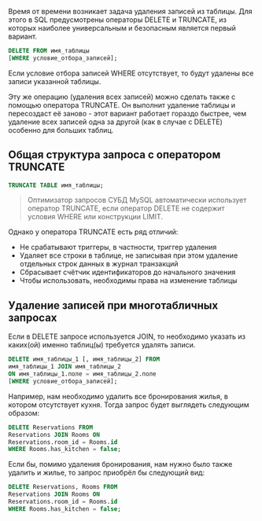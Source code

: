 Время от времени возникает задача удаления записей из таблицы. Для этого в SQL предусмотрены операторы DELETE и TRUNCATE, из которых наиболее универсальным и безопасным является первый вариант.
```sql
DELETE FROM имя_таблицы
[WHERE условие_отбора_записей];
```

Если условие отбора записей WHERE отсутствует, то будут удалены все записи указанной таблицы.

Эту же операцию (удаления всех записей) можно сделать также с помощью оператора TRUNCATE. Он выполнит удаление таблицы и пересоздаст её заново - этот вариант работает гораздо быстрее, чем удаление всех записей одна за другой (как в случае с DELETE) особенно для больших таблиц.

## Общая структура запроса с оператором TRUNCATE

```sql
TRUNCATE TABLE имя_таблицы;
```

> Оптимизатор запросов СУБД MySQL автоматически использует оператор TRUNCATE, если оператор DELETE не содержит условия WHERE или конструкции LIMIT.

Однако у оператора TRUNCATE есть ряд отличий:

- Не срабатывают триггеры, в частности, триггер удаления
- Удаляет все строки в таблице, не записывая при этом удаление отдельных строк данных в журнал транзакций
- Сбрасывает счётчик идентификаторов до начального значения
- Чтобы использовать, необходимы права на изменение таблицы

## Удаление записей при многотабличных запросах

Если в DELETE запросе используется JOIN, то необходимо указать из каких(ой) именно таблиц(ы) требуется удалять записи.

```sql
DELETE имя_таблицы_1 [, имя_таблицы_2] FROM
имя_таблицы_1 JOIN имя_таблицы_2
ON имя_таблицы_1.поле = имя_таблицы_2.поле
[WHERE условие_отбора_записей];
```

Например, нам необходимо удалить все бронирования жилья, в котором отсутствует кухня. Тогда запрос будет выглядеть следующим образом:

```sql
DELETE Reservations FROM
Reservations JOIN Rooms ON
Reservations.room_id = Rooms.id
WHERE Rooms.has_kitchen = false;
```

Если бы, помимо удаления бронирования, нам нужно было также удалить и жилье, то запрос приобрёл бы следующий вид:

```sql
DELETE Reservations, Rooms FROM
Reservations JOIN Rooms ON
Reservations.room_id = Rooms.id
WHERE Rooms.has_kitchen = false;
```